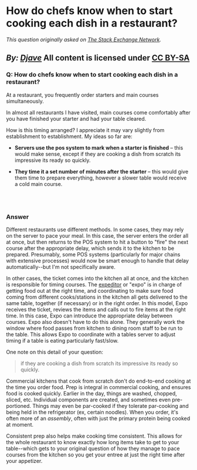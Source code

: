 # How do chefs know when to start cooking each dish in a restaurant?

_This question originally asked on [The Stack Exchange Network](https://cooking.stackexchange.com/q/105458)._

_By: [Djave](https://cooking.stackexchange.com/u/81289)_
All content is licensed under [CC BY-SA](https://creativecommons.org/licenses/by-sa/4.0/)
<br>
--------------------------------------------
### Q: How do chefs know when to start cooking each dish in a restaurant?
<p>At a restaurant, you frequently order starters and main courses simultaneously. </p>

<p>In almost all restaurants I have visited, main courses come comfortably after you have finished your starter and had your table cleared.</p>

<p>How is this timing arranged? I appreciate it may vary slightly from establishment to establishment. My ideas so far are:</p>

<ul>
<li><p><strong>Servers use the pos system to mark when a starter is finished</strong> 
– this would make sense, except if they are cooking a dish from scratch its impressive its ready so quickly.</p></li>
<li><p><strong>They time it a set number of minutes after the starter</strong> – this would give them time to prepare everything, however a slower table would receive a cold main course.</p></li>
</ul>

<br><br>
### Answer 
<p>Different restaurants use different methods. In some cases, they may rely on the server to pace your meal. In this case, the server enters the order all at once, but then returns to the POS system to hit a button to "fire" the next course after the appropriate delay, which sends it to the kitchen to be prepared. Presumably, some POS systems (particularly for major chains with extensive processes) would now be smart enough to handle that delay automatically--but I'm not specifically aware.</p>

<p>In other cases, the ticket comes into the kitchen all at once, and the kitchen is responsible for timing courses. The <a href="https://work.chron.com/meaning-expeditor-restaurant-26539.html" rel="noreferrer">expeditor</a> or "expo" is in charge of getting food out at the right time, and coordinating to make sure food coming from different cooks/stations in the kitchen all gets delivered to the same table, together (if necessary) or in the right order. In this model, Expo receives the ticket, reviews the items and calls out to fire items at the right time. In this case, Expo can introduce the appropriate delay between courses. Expo also doesn't have to do this alone. They generally work the window where food passes from kitchen to dining room staff to be run to the table. This allows Expo to coordinate with a tables server to adjust timing if a table is eating particularly fast/slow. </p>

<p>One note on this detail of your question:</p>

<blockquote>
  <p>if they are cooking a dish from scratch its impressive its ready so quickly.</p>
</blockquote>

<p>Commercial kitchens that cook from scratch don't do end-to-end cooking at the time you order food. Prep is integral in commercial cooking, and ensures food is cooked quickly. Earlier in the day, things are washed, chopped, sliced, etc. Individual components are created, and sometimes even pre-portioned. Things may even be par-cooked if they tolerate par-cooking and being held in the refrigerator (ex, certain noodles). When you order, it's often more of an <em>assembly</em>, often with just the primary protein being cooked at moment. </p>

<p>Consistent prep also helps make cooking time consistent. This allows for the whole restaurant to know exactly how long items take to get to your table--which gets to your original question of how they manage to pace courses from the kitchen so you get your entree at just the right time after your appetizer.</p>

